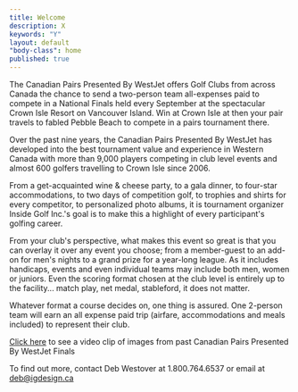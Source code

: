 ```yaml
---
title: Welcome
description: X
keywords: "Y"
layout: default
"body-class": home
published: true
---
```


The Canadian Pairs Presented By WestJet offers Golf Clubs from across Canada the chance to send a two-person team all-expenses paid to compete in a National Finals held every September at the spectacular Crown Isle Resort on Vancouver Island. Win at Crown Isle at then your pair travels to fabled Pebble Beach to compete in a pairs tournament there.

Over the past nine years, the Canadian Pairs Presented By WestJet has developed into the best tournament value and experience in Western Canada with more than 9,000 players competing in club level events and almost 600 golfers travelling to Crown Isle since 2006.

From a get-acquainted wine & cheese party, to a gala dinner, to four-star accommodations, to two days of competition golf, to trophies and shirts for every competitor, to personalized photo albums, it is tournament organizer Inside Golf Inc.'s goal is to make this a highlight of every participant's golfing career. 

From your club's perspective, what makes this event so great is that you can overlay it over any event you choose; from a member-guest to an add-on for men's nights to a grand prize for a year-long league. As it includes handicaps, events and even individual teams may include both men, women or juniors. Even the scoring format chosen at the club level is entirely up to the facility... match play, net medal, stableford, it does not matter.

Whatever format a course decides on, one thing is assured. One 2-person team will earn an all expense paid trip (airfare, accommodations and meals included) to represent their club.

[Click here](http://youtu.be/VqGNCPXSquk) to see a video clip of images from past Canadian Pairs Presented By WestJet Finals

To find out more, contact Deb Westover at 1.800.764.6537 or email at [deb@igdesign.ca](mailto:deb@igdesign.ca)